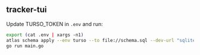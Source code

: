## tracker-tui


Update TURSO_TOKEN in `.env` and run:

```sh
export (cat .env | xargs -n1)
atlas schema apply --env turso --to file://schema.sql --dev-url "sqlite://dev?mode=memory"
go run main.go
```
